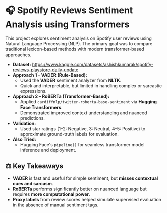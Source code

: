 # 🎧 Spotify Reviews Sentiment Analysis using Transformers

This project explores sentiment analysis on Spotify user reviews using Natural Language Processing (NLP). The primary goal was to compare traditional lexicon-based methods with modern transformer-based approaches.



- **Dataset:** https://www.kaggle.com/datasets/ashishkumarak/spotify-reviews-playstore-daily-update
- **Approach 1 – VADER (Rule-Based):**
  - Used the **VADER** sentiment analyzer from **NLTK**.
  - Quick and interpretable, but limited in handling complex or sarcastic expressions.
- **Approach 2 – RoBERTa (Transformer-Based):**
  - Applied `cardiffnlp/twitter-roberta-base-sentiment` via **Hugging Face Transformers**.
  - Demonstrated improved context understanding and nuanced predictions.
- **Validation:**
  - Used star ratings (1–2: Negative, 3: Neutral, 4–5: Positive) to approximate ground-truth labels for evaluation.
- **Also Tried:**
  - Hugging Face's `pipeline()` for seamless transformer model inference and deployment.

## ⚖️ Key Takeaways

- **VADER** is fast and useful for simple sentiment, but **misses contextual cues and sarcasm**.
- **RoBERTa** performs significantly better on nuanced language but requires **more computational power**.
- **Proxy labels** from review scores helped simulate supervised evaluation in the absence of manual sentiment tags.


